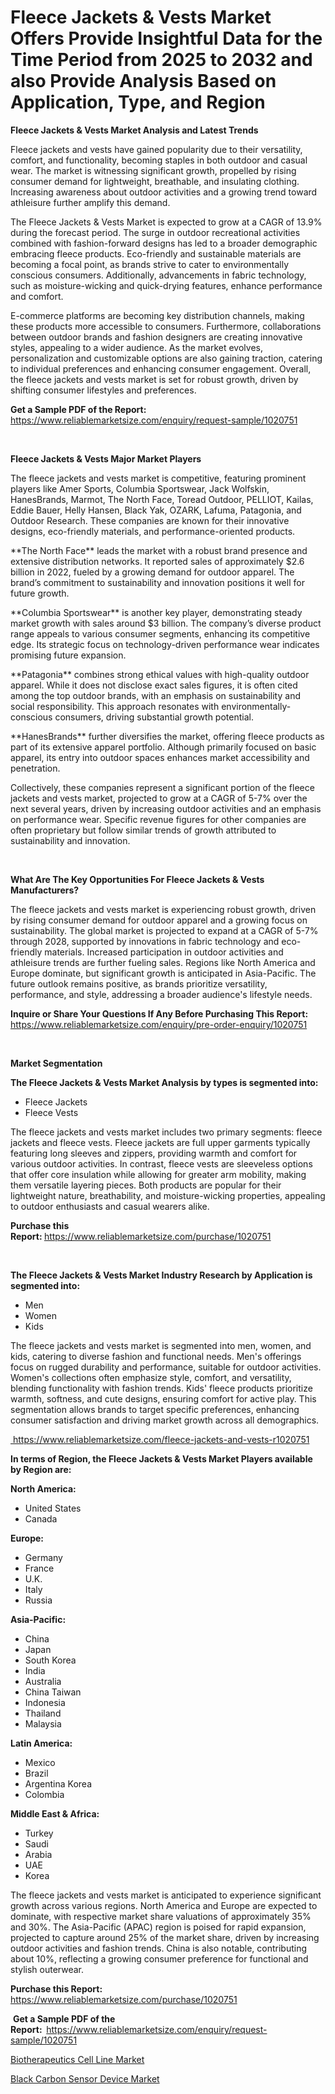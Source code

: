 <p><h1>Fleece Jackets & Vests Market Offers Provide Insightful Data for the Time Period from 2025 to 2032 and also Provide Analysis Based on Application, Type, and Region</h1></p><p><strong>Fleece Jackets & Vests Market Analysis and Latest Trends</strong></p>
<p><p>Fleece jackets and vests have gained popularity due to their versatility, comfort, and functionality, becoming staples in both outdoor and casual wear. The market is witnessing significant growth, propelled by rising consumer demand for lightweight, breathable, and insulating clothing. Increasing awareness about outdoor activities and a growing trend toward athleisure further amplify this demand.</p><p>The Fleece Jackets & Vests Market is expected to grow at a CAGR of 13.9% during the forecast period. The surge in outdoor recreational activities combined with fashion-forward designs has led to a broader demographic embracing fleece products. Eco-friendly and sustainable materials are becoming a focal point, as brands strive to cater to environmentally conscious consumers. Additionally, advancements in fabric technology, such as moisture-wicking and quick-drying features, enhance performance and comfort.</p><p>E-commerce platforms are becoming key distribution channels, making these products more accessible to consumers. Furthermore, collaborations between outdoor brands and fashion designers are creating innovative styles, appealing to a wider audience. As the market evolves, personalization and customizable options are also gaining traction, catering to individual preferences and enhancing consumer engagement. Overall, the fleece jackets and vests market is set for robust growth, driven by shifting consumer lifestyles and preferences.</p></p>
<p><strong>Get a Sample PDF of the Report:&nbsp;</strong> <a href="https://www.reliablemarketsize.com/enquiry/request-sample/1020751?utm_campaign=2113&utm_medium=2&utm_source=Github&utm_content=ia&utm_term=21032025&utm_id=fleece-jackets-vests">https://www.reliablemarketsize.com/enquiry/request-sample/1020751</a></p>
<p>&nbsp;</p>
<p><strong>Fleece Jackets & Vests Major Market Players</strong></p>
<p><p>The fleece jackets and vests market is competitive, featuring prominent players like Amer Sports, Columbia Sportswear, Jack Wolfskin, HanesBrands, Marmot, The North Face, Toread Outdoor, PELLIOT, Kailas, Eddie Bauer, Helly Hansen, Black Yak, OZARK, Lafuma, Patagonia, and Outdoor Research. These companies are known for their innovative designs, eco-friendly materials, and performance-oriented products.</p><p>**The North Face** leads the market with a robust brand presence and extensive distribution networks. It reported sales of approximately $2.6 billion in 2022, fueled by a growing demand for outdoor apparel. The brand’s commitment to sustainability and innovation positions it well for future growth.</p><p>**Columbia Sportswear** is another key player, demonstrating steady market growth with sales around $3 billion. The company’s diverse product range appeals to various consumer segments, enhancing its competitive edge. Its strategic focus on technology-driven performance wear indicates promising future expansion.</p><p>**Patagonia** combines strong ethical values with high-quality outdoor apparel. While it does not disclose exact sales figures, it is often cited among the top outdoor brands, with an emphasis on sustainability and social responsibility. This approach resonates with environmentally-conscious consumers, driving substantial growth potential.</p><p>**HanesBrands** further diversifies the market, offering fleece products as part of its extensive apparel portfolio. Although primarily focused on basic apparel, its entry into outdoor spaces enhances market accessibility and penetration.</p><p>Collectively, these companies represent a significant portion of the fleece jackets and vests market, projected to grow at a CAGR of 5-7% over the next several years, driven by increasing outdoor activities and an emphasis on performance wear. Specific revenue figures for other companies are often proprietary but follow similar trends of growth attributed to sustainability and innovation.</p></p>
<p>&nbsp;</p>
<p><strong>What Are The Key Opportunities For Fleece Jackets & Vests Manufacturers?</strong></p>
<p><p>The fleece jackets and vests market is experiencing robust growth, driven by rising consumer demand for outdoor apparel and a growing focus on sustainability. The global market is projected to expand at a CAGR of 5-7% through 2028, supported by innovations in fabric technology and eco-friendly materials. Increased participation in outdoor activities and athleisure trends are further fueling sales. Regions like North America and Europe dominate, but significant growth is anticipated in Asia-Pacific. The future outlook remains positive, as brands prioritize versatility, performance, and style, addressing a broader audience's lifestyle needs.</p></p>
<p><strong>Inquire or Share Your Questions If Any Before Purchasing This Report:</strong> <a href="https://www.reliablemarketsize.com/enquiry/pre-order-enquiry/1020751?utm_campaign=2113&utm_medium=2&utm_source=Github&utm_content=ia&utm_term=21032025&utm_id=fleece-jackets-vests">https://www.reliablemarketsize.com/enquiry/pre-order-enquiry/1020751</a></p>
<p>&nbsp;</p>
<p><strong>Market Segmentation</strong></p>
<p><strong>The Fleece Jackets & Vests Market Analysis by types is segmented into:</strong></p>
<p><ul><li>Fleece Jackets</li><li>Fleece Vests</li></ul></p>
<p><p>The fleece jackets and vests market includes two primary segments: fleece jackets and fleece vests. Fleece jackets are full upper garments typically featuring long sleeves and zippers, providing warmth and comfort for various outdoor activities. In contrast, fleece vests are sleeveless options that offer core insulation while allowing for greater arm mobility, making them versatile layering pieces. Both products are popular for their lightweight nature, breathability, and moisture-wicking properties, appealing to outdoor enthusiasts and casual wearers alike.</p></p>
<p><strong>Purchase this Report:&nbsp;</strong><a href="https://www.reliablemarketsize.com/purchase/1020751?utm_campaign=2113&utm_medium=2&utm_source=Github&utm_content=ia&utm_term=21032025&utm_id=fleece-jackets-vests">https://www.reliablemarketsize.com/purchase/1020751</a></p>
<p>&nbsp;</p>
<p><strong>The Fleece Jackets & Vests Market Industry Research by Application is segmented into:</strong></p>
<p><ul><li>Men</li><li>Women</li><li>Kids</li></ul></p>
<p><p>The fleece jackets and vests market is segmented into men, women, and kids, catering to diverse fashion and functional needs. Men's offerings focus on rugged durability and performance, suitable for outdoor activities. Women's collections often emphasize style, comfort, and versatility, blending functionality with fashion trends. Kids' fleece products prioritize warmth, softness, and cute designs, ensuring comfort for active play. This segmentation allows brands to target specific preferences, enhancing consumer satisfaction and driving market growth across all demographics.</p></p>
<p><a href="https://www.reliablemarketsize.com/fleece-jackets-and-vests-r1020751?utm_campaign=2113&utm_medium=2&utm_source=Github&utm_content=ia&utm_term=21032025&utm_id=fleece-jackets-vests">&nbsp;https://www.reliablemarketsize.com/fleece-jackets-and-vests-r1020751</a></p>
<p><strong>In terms of Region, the Fleece Jackets & Vests Market Players available by Region are:</strong></p>
<p>
    <p> <strong> North America: </strong>
        <ul>
            <li>United States</li>
            <li>Canada</li>
        </ul>
        </p> 
    <p> <strong> Europe: </strong>
        <ul>
            <li>Germany</li>
            <li>France</li>
            <li>U.K.</li>
            <li>Italy</li>
            <li>Russia</li>
        </ul>
        </p> 
    <p> <strong> Asia-Pacific: </strong>
        <ul>
            <li>China</li>
            <li>Japan</li>
            <li>South Korea</li>
            <li>India</li>
            <li>Australia</li>
            <li>China Taiwan</li>
            <li>Indonesia</li>
            <li>Thailand</li>
            <li>Malaysia</li>
        </ul>
        </p> 
    <p> <strong> Latin America: </strong>
        <ul>
            <li>Mexico</li>
            <li>Brazil</li>
            <li>Argentina Korea</li>
            <li>Colombia</li>
        </ul>
        </p> 
    <p> <strong> Middle East & Africa: </strong>
        <ul>
            <li>Turkey</li>
            <li>Saudi</li>
            <li>Arabia</li>
            <li>UAE</li>
            <li>Korea</li>
        </ul>
    </p>
    </p>
<p><p>The fleece jackets and vests market is anticipated to experience significant growth across various regions. North America and Europe are expected to dominate, with respective market share valuations of approximately 35% and 30%. The Asia-Pacific (APAC) region is poised for rapid expansion, projected to capture around 25% of the market share, driven by increasing outdoor activities and fashion trends. China is also notable, contributing about 10%, reflecting a growing consumer preference for functional and stylish outerwear.</p></p>
<p><strong>Purchase this Report: </strong><a href="https://www.reliablemarketsize.com/purchase/1020751?utm_campaign=2113&utm_medium=2&utm_source=Github&utm_content=ia&utm_term=21032025&utm_id=fleece-jackets-vests">https://www.reliablemarketsize.com/purchase/1020751</a></p>
<p>&nbsp;<strong>Get a Sample PDF of the Report:&nbsp;&nbsp;</strong><a href="https://www.reliablemarketsize.com/enquiry/request-sample/1020751?utm_campaign=2113&utm_medium=2&utm_source=Github&utm_content=ia&utm_term=21032025&utm_id=fleece-jackets-vests">https://www.reliablemarketsize.com/enquiry/request-sample/1020751</a></p>
<p><strong></strong></p>
<p><p><a href="https://github.com/mharielmesa/Market-Research-Report-List-5/blob/main/biotherapeutics-cell-line-market.md?utm_campaign=2113&utm_medium=2&utm_source=Github&utm_content=ia&utm_term=21032025&utm_id=fleece-jackets-vests">Biotherapeutics Cell Line Market</a></p><p><a href="https://github.com/dringals/Market-Research-Report-List-6/blob/main/black-carbon-sensor-device-market.md?utm_campaign=2113&utm_medium=2&utm_source=Github&utm_content=ia&utm_term=21032025&utm_id=fleece-jackets-vests">Black Carbon Sensor Device Market</a></p></p>